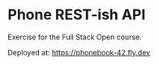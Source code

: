 # Phone REST-ish API

Exercise for the Full Stack Open course.

Deployed at: <a href="[./product/download.html](https://phonebook-42.fly.dev)" target="_blank">https://phonebook-42.fly.dev</a>